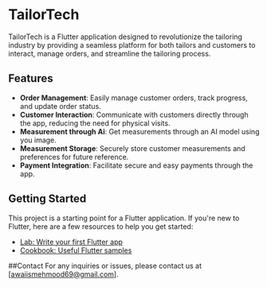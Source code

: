 # TailorTech
TailorTech is a Flutter application designed to revolutionize the tailoring industry by providing a seamless platform for both tailors and customers to interact, manage orders, and streamline the tailoring process.

## Features
- **Order Management**: Easily manage customer orders, track progress, and update order status.
- **Customer Interaction**: Communicate with customers directly through the app, reducing the need for physical visits.
-  **Measurement through Ai**: Get measurements through an AI model using you image.
- **Measurement Storage**: Securely store customer measurements and preferences for future reference.
- **Payment Integration**: Facilitate secure and easy payments through the app.

## Getting Started
This project is a starting point for a Flutter application. If you're new to Flutter, here are a few resources to help you get started:
- [Lab: Write your first Flutter app](https://docs.flutter.dev/get-started/codelab)
- [Cookbook: Useful Flutter samples](https://docs.flutter.dev/cookbook)

##Contact
For any inquiries or issues, please contact us at [awaiismehmood69@gmail.com].
